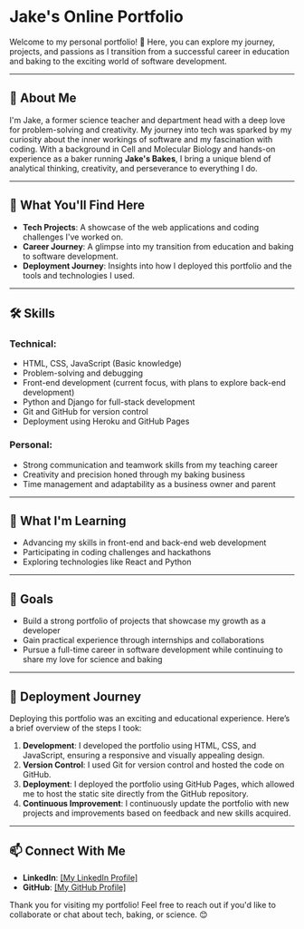 # Jake's Online Portfolio

Welcome to my personal portfolio! 🎉 Here, you can explore my journey, projects, and passions as I transition from a successful career in education and baking to the exciting world of software development.

---

## 🚀 About Me
I'm Jake, a former science teacher and department head with a deep love for problem-solving and creativity. My journey into tech was sparked by my curiosity about the inner workings of software and my fascination with coding. With a background in Cell and Molecular Biology and hands-on experience as a baker running **Jake's Bakes**, I bring a unique blend of analytical thinking, creativity, and perseverance to everything I do.

---

## 🌟 What You'll Find Here
- **Tech Projects**: A showcase of the web applications and coding challenges I've worked on.
- **Career Journey**: A glimpse into my transition from education and baking to software development.
- **Deployment Journey**: Insights into how I deployed this portfolio and the tools and technologies I used.

---

## 🛠️ Skills
### Technical:
- HTML, CSS, JavaScript (Basic knowledge)
- Problem-solving and debugging
- Front-end development (current focus, with plans to explore back-end development)
- Python and Django for full-stack development
- Git and GitHub for version control
- Deployment using Heroku and GitHub Pages

### Personal:
- Strong communication and teamwork skills from my teaching career
- Creativity and precision honed through my baking business
- Time management and adaptability as a business owner and parent

---

## 🌱 What I'm Learning
- Advancing my skills in front-end and back-end web development
- Participating in coding challenges and hackathons
- Exploring technologies like React and Python

---

## 🎯 Goals
- Build a strong portfolio of projects that showcase my growth as a developer
- Gain practical experience through internships and collaborations
- Pursue a full-time career in software development while continuing to share my love for science and baking

---

## 🚀 Deployment Journey
Deploying this portfolio was an exciting and educational experience. Here’s a brief overview of the steps I took:

1. **Development**: I developed the portfolio using HTML, CSS, and JavaScript, ensuring a responsive and visually appealing design.
2. **Version Control**: I used Git for version control and hosted the code on GitHub.
3. **Deployment**: I deployed the portfolio using GitHub Pages, which allowed me to host the static site directly from the GitHub repository.
4. **Continuous Improvement**: I continuously update the portfolio with new projects and improvements based on feedback and new skills acquired.

---

## 📫 Connect With Me
- **LinkedIn**: [\[My LinkedIn Profile\]](https://www.linkedin.com/in/jakecrichards/)
- **GitHub**: [\[My GitHub Profile\]](https://github.com/JakeCRichards)

Thank you for visiting my portfolio! Feel free to reach out if you'd like to collaborate or chat about tech, baking, or science. 😊